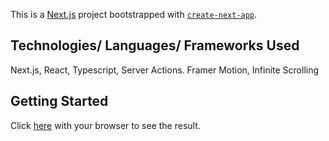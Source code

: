 This is a [Next.js](https://nextjs.org/) project bootstrapped with [`create-next-app`](https://github.com/vercel/next.js/tree/canary/packages/create-next-app).

## Technologies/ Languages/ Frameworks Used
Next.js, React, Typescript, Server Actions. Framer Motion, Infinite Scrolling

## Getting Started

Click [here](https://animefusion.vercel.app) with your browser to see the result.
